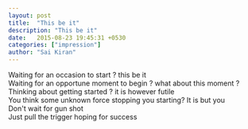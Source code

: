 ```yaml
---
layout: post
title:  "This be it"
description: "This be it"
date:   2015-08-23 19:45:31 +0530
categories: ["impression"]
author: "Sai Kiran"
---
```


Waiting for an occasion to start ? this be it  
Waiting for an opportune moment to begin ? what about this moment ?  
Thinking about getting started ? it is however futile  
You think some unknown force stopping you starting? It is but you  
Don't wait for gun shot  
Just pull the trigger hoping for success  
